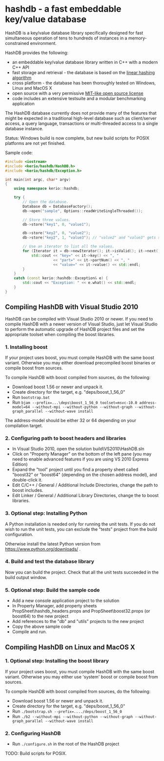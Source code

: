 hashdb - a fast embeddable key/value database
=============================================

HashDB is a key/value database library specifically designed for fast simultaneous operation of tens to hundreds of instances in a memory-constrained environment.

HashDB provides the following:

* an embeddable key/value database library written in C++ with a modern C++ API
* fast storage and retrieval - the database is based on the [linear hashing algorithm](https://en.wikipedia.org/wiki/Linear_hashing)
* cross platform - the database has been thoroughly tested on Windows, Linux and MacOS X
* open source with a very permissive [MIT-like open source license](LICENSE.txt)
* code includes an extensive testsuite and a modular benchmarking application

The HashDB database currently does not provide many of the features that might be expected in a traditional high-level database such as client/server access,
a query language, transactions or multi-threaded access to a single database instance.

Status: Windows build is now complete, but new build scripts for POSIX platforms are not yet finished.

Sample code:

```C++
#include <iostream>
#include <kerio/hashdb/HashDB.h>
#include <kerio/hashdb/Exception.h>

int main(int argc, char* argv)
{
    using namespace kerio::hashdb;

    try {
        // Open the database.
        Database db = DatabaseFactory();
        db->open("sample", Options::readWriteSingleThreaded());

        // Store three values.
        db->store("key1", 0, "value1");

        db->store("key2", 0, "value2");
        db->store("key2", 1, "value3"); // "value2" and "value3" gets stored to the same bucket.

        // Use an iterator to list all the values.
        for (Iterator it = db->newIterator(); it->isValid(); it->next()) {
            std::cout << "key=" << it->key() << ", "
                      << "part=" << it->partNum() << ", "
                      << "value=" << it->value() << std::endl;
        }
    }
    catch (const kerio::hashdb::Exception& e) {
        std::cout << "Exception: " << e.what() << std::endl;
    }
}
```


Compiling HashDB with Visual Studio 2010
----------------------------------------

HashDB can be compiled with Visual Studio 2010 or newer. If you need to compile HashDB with a newer version of Visual Studio, 
just let Visual Studio to perform the automatic upgrade of HashDB project files and set the appropriate toolset when compiling the 
boost libraries.

### 1. Installing boost

If your project uses boost, you must compile HashDB with the same boost variant.
Otherwise you may either download precompiled boost binaries or compile boost from sources.

To compile HashDB with boost compiled from sources, do the following:

* Download boost 1.56 or newer and unpack it.
* Create directory for the target, e.g. "deps/boost_1_56_0"
* Run `bootstrap.bat`
* Run `bjam --prefix=...\deps\boost_1_56_0 toolset=msvc-10.0 address-model=64 --without-mpi --without-python --without-graph --without-graph_parallel --without-wave install`

The address-model should be either 32 or 64 depending on your compilation target.

### 2. Configuring path to boost headers and libraries

* In Visual Studio 2010, open the solution build\VS2010\HashDB.sln
* Click on "Property Manager" on the bottom of the left pane (you may need to enable advanced features if you are using VS 2010 Express Edition)
* Expand the "tool" project until you find a property sheet called "boost32" or "boost64" (depending on the chosen address model), and double-click it.
* Edit C/C++ / General / Additional Include Directories, change the path to boost includes.
* Edit Linker / General / Additional Library Directories, change the to boost libraries.

### 3. Optional step: Installing Python

A Python installation is needed only for running the unit tests. 
If you do not wish to run the unit tests, you can exclude the "tests" project from the build configuration.

Otherwise install the latest Python version from https://www.python.org/downloads/ .

### 4. Build and test the database library

Now you can build the project. Check that all the unit tests succeeded in the build output window.

### 5. Optional step: Build the sample code

* Add a new console application project to the solution
* In Property Manager, add property sheets PropSheet\hashdb_headers.props and PropSheet\boost32.props (or boost64) to the new project
* Add references to the "db" and "utils" projects to the new project
* Copy the above sample code
* Compile and run.


Compiling HashDB on Linux and MacOS X
-------------------------------------

### 1. Optional step: Installing the boost library

If your project uses boost, you must compile HashDB with the same boost variant.
Otherwise you may either use 'system' boost or compile boost from sources.

To compile HashDB with boost compiled from sources, do the following:

* Download boost 1.56 or newer and unpack it.
* Create directory for the target, e.g. "deps/boost_1_56_0"
* Run `./bootstrap.sh --prefix=..../deps/boost_1_56_0`
* Run `./b2 --without-mpi --without-python --without-graph --without-graph_parallel --without-wave install`

### 2. Configuring HashDB

* Run `./configure.sh` in the root of the HashDB project

TODO: Build scripts for POSIX.
